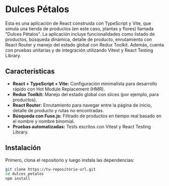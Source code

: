 # Dulces Pétalos

Esta es una aplicación de React construida con TypeScript y Vite, que simula una tienda de productos (en este caso, plantas y flores) llamada "Dulces Pétalos". La aplicación incluye funcionalidades como listado de productos, búsqueda dinámica, detalle de producto, enrutamiento con React Router y manejo del estado global con Redux Toolkit. Además, cuenta con pruebas unitarias y de integración utilizando Vitest y React Testing Library.

## Características

- **React + TypeScript + Vite:** Configuración minimalista para desarrollo rápido con Hot Module Replacement (HMR).
- **Redux Toolkit:** Manejo del estado global con slices (por ejemplo, para productos).
- **React Router:** Enrutamiento para navegar entre la página de inicio, detalle de producto y rutas no encontradas.
- **Búsqueda con Fuse.js:** Filtrado de productos en tiempo real basado en el nombre y nombre binomial.
- **Pruebas automatizadas:** Tests escritos con Vitest y React Testing Library.

## Instalación

Primero, clona el repositorio y luego instala las dependencias:

```bash
git clone https://tu-repositorio-url.git
cd dulces_petalos
npm install
```
